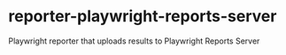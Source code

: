 # reporter-playwright-reports-server
Playwright reporter that uploads results to Playwright Reports Server
